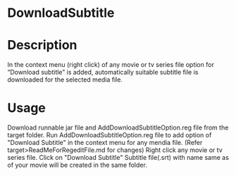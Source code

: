 # DownloadSubtitle


# Description
In the context menu (right click) of any movie or tv series file option for “Download subtitle” is added, automatically suitable subtitle file is downloaded for the selected media file.


# Usage
Download runnable jar file and AddDownloadSubtitleOption.reg file from the target folder.
Run AddDownloadSubtitleOption.reg file to add option of "Download Subtitle" in the context menu for any mendia file. (Refer target>ReadMeForRegeditFile.md for changes)
Right click any movie or tv series file.
Click on "Download Subtitle"
Subtitle file(.srt) with name same as of your movie will be created in the same folder.


